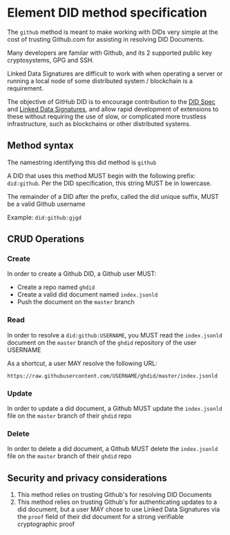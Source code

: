 # Element DID method specification

The `github` method is meant to make working with DIDs very simple at the cost of trusting Github.com for assisting in resolving DID Documents.

Many developers are familar with Github, and its 2 supported public key cryptosystems, GPG and SSH.

Linked Data Signatures are difficult to work with when operating a server or running a local node of some distributed system / blockchain is a requirement.

The objective of GitHub DID is to encourage contribution to the [DID Spec](https://w3c-ccg.github.io/did-spec/) and [Linked Data Signatures](https://w3c-dvcg.github.io/ld-signatures), and allow rapid development of extensions to these without requiring the use of slow, or complicated more trustless infrastructure, such as blockchains or other distributed systems.

## Method syntax

The namestring identifying this did method is `github`

A DID that uses this method MUST begin with the following prefix: `did:github`. Per the DID specification, this string MUST be in lowercase.

The remainder of a DID after the prefix, called the did unique suffix, MUST be a valid Github username

Example: `did:github:gjgd`

## CRUD Operations

### Create

In order to create a Github DID, a Github user MUST:
- Create a repo named `ghdid`
- Create a valid did document named `index.jsonld`
- Push the document on the `master` branch

### Read

In order to resolve a `did:github:USERNAME`, you MUST read the `index.jsonld` document on the `master` branch of the `ghdid` repository of the user USERNAME

As a shortcut, a user MAY resolve the following URL:
```
https://raw.githubusercontent.com/USERNAME/ghdid/master/index.jsonld
```

### Update

In order to update a did document, a Github MUST update the `index.jsonld` file on the `master` branch of their `ghdid` repo

### Delete

In order to delete a did document, a Github MUST delete the `index.jsonld` file on the `master` branch of their `ghdid` repo

## Security and privacy considerations

1. This method relies on trusting Github's for resolving DID Documents
2. This method relies on trusting Github's for authenticating updates to a did document, but a user MAY chose to use Linked Data Signatures via the `proof` field of their did document for a strong verifiable cryptographic proof 
